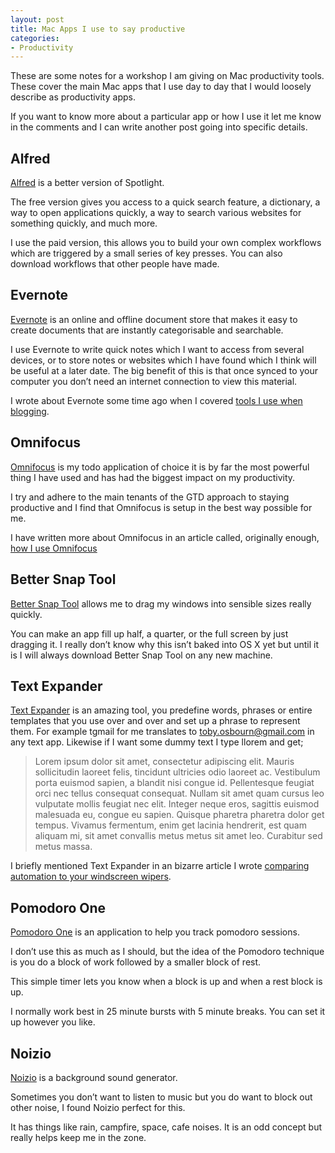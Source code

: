 ```yaml
---
layout: post
title: Mac Apps I use to say productive
categories:
- Productivity
---
```

These are some notes for a workshop I am giving on Mac productivity tools. These cover the main Mac apps that I use day to day that I would loosely describe as productivity apps.

If you want to know more about a particular app or how I use it  let me know in the comments and I can write another post going into specific details.

## Alfred

[Alfred](http://www.alfredapp.com/) is a better version of Spotlight.

The free version gives you access to a quick search feature, a dictionary, a way to open applications quickly, a way to search various websites for something quickly, and much more. 

I use the paid version, this allows you to build your own complex workflows which are triggered by a small series of key presses. You can also download workflows that other people have made.

## Evernote

[Evernote](http://evernote.com) is an online and offline document store that makes it easy to create documents that are instantly categorisable and searchable.

I use Evernote to write quick notes which I want to access from several devices, or to store notes or websites which I have found which I think will be useful at a later date. The big benefit of this is that once synced to your computer you don’t need an internet connection to view this material.

I wrote about Evernote some time ago when I covered [tools I use when blogging](/tools-use-blogging/).

## Omnifocus

[Omnifocus](https://www.omnigroup.com/omnifocus) is my todo application of choice it is by far the most powerful thing I have used and has had the biggest impact on my productivity.

I try and adhere to the main tenants of the GTD approach to staying productive and I find that Omnifocus is setup in the best way possible for me.

I have written more about Omnifocus in an article called, originally enough, [how I use Omnifocus](/using-omnifocus/)

## Better Snap Tool

[Better Snap Tool](https://itunes.apple.com/gb/app/bettersnaptool/id417375580?mt=12) allows me to drag my windows into sensible sizes really quickly.

You can make an app fill up half, a quarter, or the full screen by just dragging it. I really don’t know why this isn’t baked into OS X yet but until it is I will always download Better Snap Tool on any new machine.

## Text Expander

[Text Expander](https://smilesoftware.com/TextExpander/index.html) is an amazing tool, you predefine words, phrases or entire templates that you use over and over and set up a phrase to represent them. For example tgmail for me translates to toby.osbourn@gmail.com in any text app. Likewise if I want some dummy text I type llorem and get;

> Lorem ipsum dolor sit amet, consectetur adipiscing elit. Mauris sollicitudin laoreet felis, tincidunt ultricies odio laoreet ac. Vestibulum porta euismod sapien, a blandit nisi congue id. Pellentesque feugiat orci nec tellus consequat consequat. Nullam sit amet quam cursus leo vulputate mollis feugiat nec elit. Integer neque eros, sagittis euismod malesuada eu, congue eu sapien. Quisque pharetra pharetra dolor get tempus. Vivamus fermentum, enim get lacinia hendrerit, est quam aliquam mi, sit amet convallis metus metus sit amet leo. Curabitur sed metus massa.

I briefly mentioned Text Expander in an bizarre article I wrote [comparing automation to your windscreen wipers](/automation-is-a-lot-like-your-windscreen-wipers/).

## Pomodoro One

[Pomodoro One](https://itunes.apple.com/gb/app/pomodoro-one/id907364780?mt=12) is an application to help you track pomodoro sessions. 

I don’t use this as much as I should, but the idea of the Pomodoro technique is you do a block of work followed by a smaller block of rest. 

This simple timer lets you know when a block is up and when a rest block is up. 

I normally work best in 25 minute bursts with 5 minute breaks. You can set it up however you like.

## Noizio

[Noizio](http://noiz.io/) is a background sound generator.

Sometimes you don’t want to listen to music but you do want to block out other noise, I found Noizio perfect for this.

It has things like rain, campfire, space, cafe noises. It is an odd concept but really helps keep me in the zone.